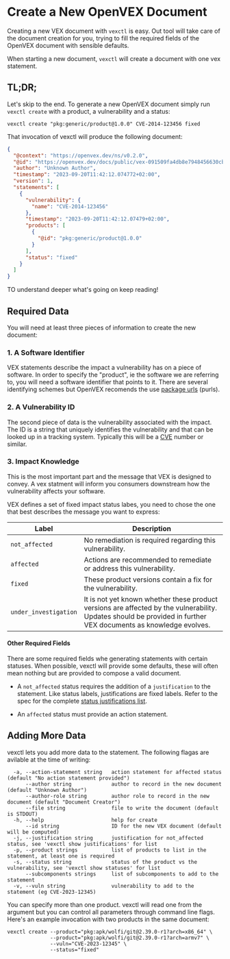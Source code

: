 # Create a New OpenVEX Document

Creating a new VEX document with `vexctl` is easy. Out tool will take care of
the document creation for you, trying to fill the required fields of the OpenVEX
document with sensible defaults.

When starting a new document, `vexctl` will create a document with one 
vex statement.

## TL;DR;

Let's skip to the end. To generate a new OpenVEX document simply run
`vexctl create` with a product, a vulnerability and a status:

```console
vexctl create "pkg:generic/product@1.0.0" CVE-2014-123456 fixed 
```

That invocation of vexctl will produce the following document:

```json
{
  "@context": "https://openvex.dev/ns/v0.2.0",
  "@id": "https://openvex.dev/docs/public/vex-091509fa4db8e7948456630cbccf3ebd957b648a16d471d78c84b43040f49a60",
  "author": "Unknown Author",
  "timestamp": "2023-09-20T11:42:12.074772+02:00",
  "version": 1,
  "statements": [
    {
      "vulnerability": {
        "name": "CVE-2014-123456"
      },
      "timestamp": "2023-09-20T11:42:12.07479+02:00",
      "products": [
        {
          "@id": "pkg:generic/product@1.0.0"
        }
      ],
      "status": "fixed"
    }
  ]
}
```

TO understand deeper what's going on keep reading!

## Required Data

You will need at least three pieces of information to create the new document:

### 1. A Software Identifier

VEX statements describe the impact a vulnerability has on a piece of software.
In order to specify the "product", ie the software we are referring to, you will
need a software identifier that points to it. There are several identifying
schemes but OpenVEX recomends the use [package urls](https://github.com/package-url/purl-spec) (purls).

### 2. A Vulnerability ID

The second piece of data is the vulnerability associated with the impact. The
ID is a string that uniquely identifies the vulnerability and that can be looked 
up in a tracking system. Typically this will be a [CVE](https://cve.mitre.org/)
number or similar.

### 3. Impact Knowledge

This is the most important part and the message that VEX is designed to convey.
A vex statment will inform you consumers downstream how the vulnerability 
affects your software. 

VEX defines a set of fixed impact status labes, you need to chose the one that
best describes the message you want to express:

| Label | Description |
| --- | --- |
| `not_affected` | No remediation is required regarding this vulnerability. |
| `affected` | Actions are recommended to remediate or address this vulnerability. |
| `fixed` | These product versions contain a fix for the vulnerability. |
| `under_investigation` | It is not yet known whether these product versions are affected by the vulnerability. Updates should be provided in further VEX documents as knowledge evolves. |

#### Other Required Fields

There are some required fields whe generating statements with certain statuses.
When possible, vexctl will provide some defaults, these will often mean nothing
but are provided to compose a valid document.

- A `not_affected` status requires the addition of a `justification` to the
statement. Like status labels, justifications are fixed labels. Refer to the
spec for the complete
[status justifications list](https://github.com/openvex/spec/blob/main/OPENVEX-SPEC.md#status-justifications).

- An `affected` status must provide an action statement.

## Adding More Data

vexctl lets you add more data to the statement. The following flagas are
avilable at the time of writing:

```console
  -a, --action-statement string   action statement for affected status (default "No action statement provided")
      --author string             author to record in the new document (default "Unknown Author")
      --author-role string        author role to record in the new document (default "Document Creator")
      --file string               file to write the document (default is STDOUT)
  -h, --help                      help for create
      --id string                 ID for the new VEX document (default will be computed)
  -j, --justification string      justification for not_affected status, see 'vexctl show justifications' for list
  -p, --product strings           list of products to list in the statement, at least one is required
  -s, --status string             status of the product vs the vulnerability, see 'vexctl show statuses' for list
      --subcomponents strings     list of subcomponents to add to the statement
  -v, --vuln string               vulnerability to add to the statement (eg CVE-2023-12345)
```

You can specify more than one product. vexctl will read one from
the argument but you can control all parameters through command line
flags. Here's an example invocation with two products in the same document:

```
vexctl create --product="pkg:apk/wolfi/git@2.39.0-r1?arch=x86_64" \
              --product="pkg:apk/wolfi/git@2.39.0-r1?arch=armv7" \
              --vuln="CVE-2023-12345" \
              --status="fixed"
```
 
